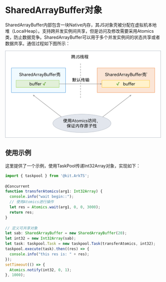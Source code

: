 # SharedArrayBuffer对象

SharedArrayBuffer内部包含一块Native内存，其JS对象壳被分配在虚拟机本地堆（LocalHeap）。支持跨并发实例间共享，但是访问及修改需要采用Atomics类，防止数据竞争。SharedArrayBuffer可以用于多个并发实例间的状态共享或者数据共享。通信过程如下图所示：

![sharedarraybufer](figures/sharedarraybufer.png)


## 使用示例

这里提供了一个示例，使用TaskPool传递Int32Array对象，实现如下：

```ts
import { taskpool } from '@kit.ArkTS';

@Concurrent
function transferAtomics(arg1: Int32Array) {
  console.info("wait begin::");
  // 使用Atomics进行操作
  let res = Atomics.wait(arg1, 0, 0, 3000);
  return res;
}

// 定义可共享对象
let sab: SharedArrayBuffer = new SharedArrayBuffer(20);
let int32 = new Int32Array(sab);
let task: taskpool.Task = new taskpool.Task(transferAtomics, int32);
taskpool.execute(task).then((res) => {
  console.info("this res is: " + res);
});
setTimeout(() => {
  Atomics.notify(int32, 0, 1);
}, 1000);
```
<!-- @[example_pass_obj](https://gitee.com/openharmony/applications_app_samples/blob/master/code/DocsSample/ArkTS/ArkTsConcurrent/ConcurrentThreadCommunication/InterThreadCommunicationObjects/CommunicationObjects/entry/src/main/ets/managers/SharedArrayBufferObject.ets) -->